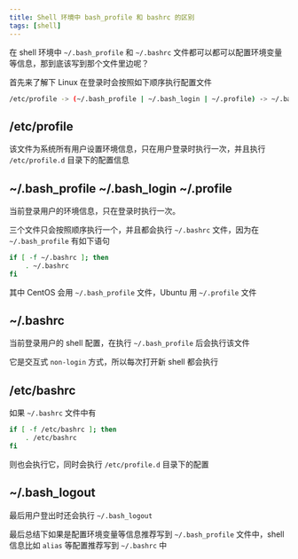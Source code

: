 ```yaml
---
title: Shell 环境中 bash_profile 和 bashrc 的区别
tags: [shell]
---
```


在 shell 环境中 `~/.bash_profile` 和 `~/.bashrc`  文件都可以都可以配置环境变量等信息，那到底该写到那个文件里边呢？
<!-- more --><!-- toc -->
首先来了解下 Linux 在登录时会按照如下顺序执行配置文件

```bash
/etc/profile -> (~/.bash_profile | ~/.bash_login | ~/.profile) -> ~/.bashrc -> /etc/bashrc -> ~/.bash_logout
```

## /etc/profile

该文件为系统所有用户设置环境信息，只在用户登录时执行一次，并且执行 `/etc/profile.d` 目录下的配置信息

## ~/.bash_profile ~/.bash_login ~/.profile

当前登录用户的环境信息，只在登录时执行一次。

三个文件只会按照顺序执行一个，并且都会执行 `~/.bashrc` 文件，因为在 `~/.bash_profile` 有如下语句

```bash
if [ -f ~/.bashrc ]; then
	. ~/.bashrc
fi
```

其中 CentOS 会用 `~/.bash_profile` 文件，Ubuntu 用 `~/.profile` 文件

## ~/.bashrc

当前登录用户的 shell 配置，在执行 `~/.bash_profile` 后会执行该文件

它是交互式 `non-login` 方式，所以每次打开新 shell 都会执行

## /etc/bashrc

如果 `~/.bashrc` 文件中有

```bash
if [ -f /etc/bashrc ]; then
	. /etc/bashrc
fi
```

则也会执行它，同时会执行 `/etc/profile.d` 目录下的配置

## ~/.bash_logout

最后用户登出时还会执行 `~/.bash_logout`

最后总结下如果是配置环境变量等信息推荐写到 `~/.bash_profile` 文件中，shell 信息比如 `alias` 等配置推荐写到 `~/.bashrc` 中
